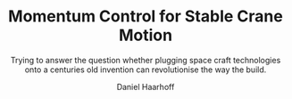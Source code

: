 ---
title: Momentum Control for Stable Crane Motion
author: Daniel Haarhoff
subtitle: Trying to answer the question whether plugging space craft technologies onto a centuries old invention can revolutionise the way the build.
bibliography: [references.bib]
link-citations: true
linkReferences: true
---